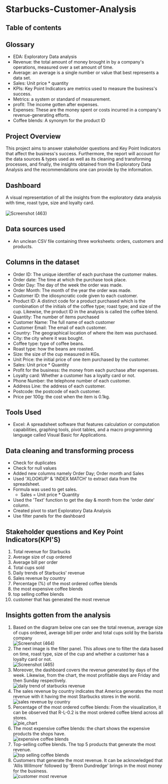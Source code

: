 # Starbucks-Customer-Analysis
## Table of contents
## Glossary
- EDA: Exploratory Data analysis
- Revenue:  the total amount of money brought in by a company's operations, measured over a set amount of time.
- Average: an average is a single number or value that best represents a data set.
- Sales: Unit price * quantity
- KPIs: Key Point Indicators are metrics used to measure the business's success.
- Metrics: a system or standard of measurement.
- profit: The income gotten after expenses.
- Expenses: These are the money spent or costs incurred in a company's revenue-generating efforts.
- Coffee blends: A synonym for the product ID
  
## Project Overview
This project aims to answer stakeholder questions and Key Point Indicators that affect the business's success. Furthermore, the report will account for the data sources & types used as well as its cleaning and transforming processes, and finally, the insights obtained from the Exploratory Data Analysis and the recommendations one can provide by the information.

## Dashboard
A visual representation of all the insights from the exploratory data analysis with time, roast type, size and loyalty card.<br /> <br /> ![Screenshot (463)](https://github.com/Tyroneekhator/Starbucks-Customer-Analysis/assets/72547969/a2958319-70ea-4b33-87ae-15c6e37c9bfe)

## Data sources used
- An unclean CSV file containing three worksheets: orders, customers and products.
## Columns in the dataset
- Order ID: The unique identifier of each purchase the customer makes.
- Order date: The time at which the purchase took place.
- Order Day: The day of the week the order was made.
- Order Month: The month of the year the order was made.
- Customer ID: the idiosyncratic code given to each customer.
- Product ID: A distinct code for a product purchased which is the combination of the initials of the coffee type; roast type; and size of the cup. Likewise, the product ID in the analysis is called the coffee blend.
- Quantity: The number of items purchased
- Customer Name: The full name of each customer
- Customer Email: The email of each customer.
- Country: The geographical location of where the item was purchased.
- City: the city where it was bought.
- Coffee type: type of coffee beans.
- Roast type: how the beans are roasted.
- Size: the size of the cup measured in KGs.
- Unit Price: the initial price of one item purchased by the customer.
- Sales: Unit price * Quantity
- Profit for the business: the money from each purchase after expenses.
- Loyalty card: Whether a customer has a loyalty card or not.
- Phone Number: the telephone number of each customer.
- Address Line: the address of each customer.
- Postcode: the postcode of each customer.
- Price per 100g: the cost when the item is 0.1kg.
## Tools Used
- Excel: A spreadsheet software that features calculation or computation capabilities, graphing tools, pivot tables, and a macro programming language called Visual Basic for Applications.
## Data cleaning and  transforming process
- Check for duplicates
- Check for null values
- Added new columns namely Order Day; Order month and Sales
- Used 'XLOOKUP' & 'INDEX MATCH' to extract data from the spreadsheet.
- Formula was used to get sales.
    - Sales = Unit price * Quantity
- Used the 'Text' function to get the day & month from the 'order date' column.
- Created pivot to start Exploratory Data Analysis
- Use filter panels for the dashboard
## Stakeholder questions and Key Point Indicators(KPI'S)
1. Total revenue for Starbucks
2. Average size of cup ordered
3. Average bill per order
4. Total cups sold
5. Daily trends of Starbucks' revenue
6. Sales revenue by country
7. Percentage (%) of the most ordered coffee blends
8. the most expensive coffee blends
9. top selling coffee blends
10. customer that has generated the most revenue
## Insights gotten from the analysis
1. Based on the diagram below one can see the total revenue, average size of cups ordered, average bill per order and total cups sold by the barista company <br />![Screenshot (464)](https://github.com/Tyroneekhator/Starbucks-Customer-Analysis/assets/72547969/bb3228d6-fefe-44a1-85d1-33bc27901266)
2. The next image is the filter panel. This allows one to filter the data based on time, roast type, size of the cup and whether a customer has a loyalty card or not. <br /> ![Screenshot (465)](https://github.com/Tyroneekhator/Starbucks-Customer-Analysis/assets/72547969/67da8de2-d7f5-47f4-9aa5-a2ea7e29c8b3)
3. Moreover, the dashboard covers the revenue generated by days of the week. Likewise, from the chart, the most profitable days are Friday and then Sunday respectively. <br />  ![daily trend  of starbucks revenue](https://github.com/Tyroneekhator/Starbucks-Customer-Analysis/assets/72547969/6d8280c6-8b05-4133-aee6-8d8e47f3890b)
4. The sales revenue by country indicates that America generates the most revenue with it having the most Starbucks stores in the world. <br /> ![sales revenue by country](https://github.com/Tyroneekhator/Starbucks-Customer-Analysis/assets/72547969/2131b156-0a37-425d-9a6a-3804859afc63)
5. Percentage of the most ordered coffee blends: From the visualization, it can be observed that R-L-0.2 is the most ordered coffee blend across all stores. <br /> ![pie_chart](https://github.com/Tyroneekhator/Starbucks-Customer-Analysis/assets/72547969/2c185320-aa56-478d-a77b-7ae16915233f)
6. The most expensive coffee blends: the chart shows the expensive products the shops have.<br /> ![expensive coffee blends](https://github.com/Tyroneekhator/Starbucks-Customer-Analysis/assets/72547969/cc1eebe9-456f-44cd-a2de-ba17f4f8dc27)
7. Top-selling coffee blends. The top 5 products that generate the most revenue. <br /> ![top selling coffee blends](https://github.com/Tyroneekhator/Starbucks-Customer-Analysis/assets/72547969/15597392-3a27-484f-8832-326da3e1bb9e)
8. Customers that generate the most revenue. It can be acknowledged that 'Allis Willmore' followed by 'Brenn Dundredge' brings in the most money for the business. <br /> ![customer most revenue](https://github.com/Tyroneekhator/Starbucks-Customer-Analysis/assets/72547969/df24cd02-9fa9-439c-b574-e52c98966b8f)



